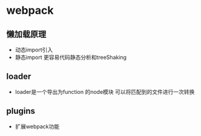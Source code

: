 # webpack

## 懒加载原理
 - 动态import引入
 - 静态import 更容易代码静态分析和treeShaking


## loader
 - loader是一个导出为function 的node模块 可以将匹配到的文件进行一次转换

## plugins
 - 扩展webpack功能